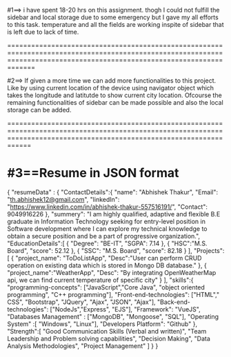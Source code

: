 #1==> i have spent 18-20 hrs on this assignment. thogh I could not fulfill the sidebar and local storage due to some emergency but I gave my all efforts to this task.
temperature and all the fields are working inspite of sidebar that is left due to lack of time.

=========================================================================================================================================================================

#2==> If given a more time we can add more functionalities to this project. 
      Like by using current location of the device using navigator object which takes the longitude and latitutde to show current city location.
      Ofcourse the remaining functionalities of sidebar can be made possible and also the local storage can be added.
      
========================================================================================================================================================================

#3==Resume in JSON format
 ========================
 
 {
    "resumeData" : {
        "ContactDetails":{
            "name": "Abhishek Thakur",
            "Email": "th.abhishek12@gmail.com",
            "linkedIn": "https://www.linkedin.com/in/abhishek-thakur-557516191/",
            "Contact": 9049916226
        },
        "summery": "I am highly qualified, adaptive and flexible B.E graduate in Information Technology seeking for entry-level position in Software development where I can explore my technical knowledge to obtain a secure position and be a part of progressive organization.",
        "EducationDetails":[
            {
                "Degree": "BE-IT",
                "SGPA": 7.14
            },
            {
                "HSC":"M.S. Board",
                "score": 52.12
            },
            {
                "SSC": "M.S. Board",
                "score": 82.18
            }
        ],
        "Projects":[
            {
                "project_name": "ToDoListApp",
                "Desc":"User can perform CRUD operation on existing data which is stored in Mongo DB database."
            },
            {
                "project_name":"WeatherApp",
                "Desc": "By integrating OpenWeatherMap api, we can find current temperature of specific city"
            }
        ],
        "skills":{
            "programming-concepts": ["JavaScript","Core Java", "object oriented programming", "C++ programming"],
            "Front-end-technologies": ["HTML"," CSS", "Bootstrap", "JQuery", "Ajax", "JSON", "Ajax"],
            "Back-end-technologies": ["NodeJs","Express", "EJS"],
            "Framework": "VueJS",
            "Databases Management" : ["MongoDB", "Mongoose", "SQL"],
            "Operating System" :[ "Windows", "Linux"],
            "Developers Platform": "Github"
        },
        "Strength":[
            "Good Communication Skills (Verbal and written)",
            "Team Leadership and Problem solving capabilities",
            "Decision Making",
            "Data Analysis Methodologies",
            "Project Management"
        ]
    }
}

